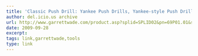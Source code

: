 ```yaml
---
title: 'Classic Push Drill: Yankee Push Drills, Yankee-style Push Drill'
author: del.icio.us archive
url: http://www.garrettwade.com/product.asp?splid=SPLID02&pn=69P01.01&sid=%20%3Chttp://garrettwade.com/product.asp?pn=69P01.01&sid=%3E%20WGWAMAKE&lm=wade&bhcd2=1254194993
date: 2009-09-28
excerpt: 
tags: link,garrettwade,tools
type: link
---
```

